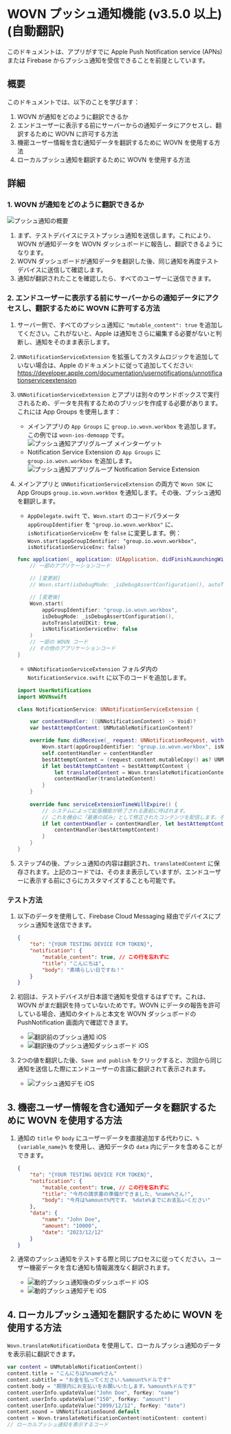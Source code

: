 # WOVN プッシュ通知機能 (v3.5.0 以上) (自動翻訳)

このドキュメントは、アプリがすでに Apple Push Notification service (APNs) または Firebase からプッシュ通知を受信できることを前提としています。

## 概要

このドキュメントでは、以下のことを学びます：

1. WOVN が通知をどのように翻訳できるか
2. エンドユーザーに表示する前にサーバーからの通知データにアクセスし、翻訳するために WOVN に許可する方法
3. 機密ユーザー情報を含む通知データを翻訳するために WOVN を使用する方法
4. ローカルプッシュ通知を翻訳するために WOVN を使用する方法

## 詳細

### 1. WOVN が通知をどのように翻訳できるか

![プッシュ通知の概要](./assets/push_notification_overview.png)

1. まず、テストデバイスにテストプッシュ通知を送信します。これにより、WOVN が通知データを WOVN ダッシュボードに報告し、翻訳できるようになります。
2. WOVN ダッシュボードが通知データを翻訳した後、同じ通知を再度テストデバイスに送信して確認します。
3. 通知が翻訳されたことを確認したら、すべてのユーザーに送信できます。

### 2. エンドユーザーに表示する前にサーバーからの通知データにアクセスし、翻訳するために WOVN に許可する方法

1. サーバー側で、すべてのプッシュ通知に `"mutable_content": true` を追加してください。これがないと、Apple は通知をさらに編集する必要がないと判断し、通知をそのまま表示します。
2. `UNNotificationServiceExtension` を拡張してカスタムロジックを追加していない場合は、Apple のドキュメントに従って追加してください: https://developer.apple.com/documentation/usernotifications/unnotificationserviceextension
3. `UNNotificationServiceExtension` とアプリは別々のサンドボックスで実行されるため、データを共有するためのブリッジを作成する必要があります。これには App Groups を使用します：
    - メインアプリの `App Groups` に `group.io.wovn.workbox` を追加します。この例では `wovn-ios-demoapp` です。 ![プッシュ通知アプリグループ メインターゲット](./assets/push_notification_app_group_main_target.png)
    - Notification Service Extension の `App Groups` に `group.io.wovn.workbox` を追加します。 ![プッシュ通知アプリグループ Notification Service Extension](./assets/push_notification_app_group_pn_target.png)
4. メインアプリと `UNNotificationServiceExtension` の両方で `Wovn SDK` に App Groups `group.io.wovn.workbox` を通知します。その後、プッシュ通知を翻訳します。
    - `AppDelegate.swift` で、`Wovn.start` のコードパラメータ `appGroupIdentifier` を `"group.io.wovn.workbox"` に、`isNotificationServiceEnv` を `false` に変更します。例：`Wovn.start(appGroupIdentifier: "group.io.wovn.workbox", isNotificationServiceEnv: false)`

    ```swift
    func application(_ application: UIApplication, didFinishLaunchingWithOptions launchOptions: [UIApplication.LaunchOptionsKey: Any]?) -> Bool {
        // 一部のアプリケーションコード
        
        // [変更前]
        // Wovn.start(isDebugMode: _isDebugAssertConfiguration(), autoTranslateUIKit: true)

        // [変更後]
        Wovn.start(
            appGroupIdentifier: "group.io.wovn.workbox",
            isDebugMode: _isDebugAssertConfiguration(),
            autoTranslateUIKit: true,
            isNotificationServiceEnv: false
        )
        // 一部の WOVN コード
        // その他のアプリケーションコード
    }
    ```

    - `UNNotificationServiceExtension` フォルダ内の `NotificationService.swift` に以下のコードを追加します。

    ```swift
    import UserNotifications
    import WOVNswift

    class NotificationService: UNNotificationServiceExtension {

        var contentHandler: ((UNNotificationContent) -> Void)?
        var bestAttemptContent: UNMutableNotificationContent?

        override func didReceive(_ request: UNNotificationRequest, withContentHandler contentHandler: @escaping (UNNotificationContent) -> Void) {
            Wovn.start(appGroupIdentifier: "group.io.wovn.workbox", isNotificationServiceEnv: true)
            self.contentHandler = contentHandler
            bestAttemptContent = (request.content.mutableCopy() as? UNMutableNotificationContent)
            if let bestAttemptContent = bestAttemptContent {
                let translatedContent = Wovn.translateNotificationContent(notiContent: bestAttemptContent)
                contentHandler(translatedContent)
            }
        }
        
        override func serviceExtensionTimeWillExpire() {
            // システムによって拡張機能が終了される直前に呼ばれます。
            // これを機会に「最善の試み」として修正されたコンテンツを配信します。そうしないと、元のプッシュペイロードが使用されます。
            if let contentHandler = contentHandler, let bestAttemptContent = bestAttemptContent {
                contentHandler(bestAttemptContent)
            }
        }
    }
    ```

5. ステップ4の後、プッシュ通知の内容は翻訳され、`translatedContent` に保存されます。上記のコードでは、そのまま表示していますが、エンドユーザーに表示する前にさらにカスタマイズすることも可能です。

### テスト方法

1. 以下のデータを使用して、Firebase Cloud Messaging 経由でデバイスにプッシュ通知を送信できます。

    ```json
    {
        "to": "{YOUR TESTING DEVICE FCM TOKEN}",
        "notification": {
            "mutable_content": true, // この行を忘れずに
            "title": "こんにちは",
            "body": "素晴らしい日ですね！"
        }
    }
    ```

2. 初回は、テストデバイスが日本語で通知を受信するはずです。これは、WOVN がまだ翻訳を持っていないためです。WOVN にデータの報告を許可している場合、通知のタイトルと本文を WOVN ダッシュボードの PushNotification 画面内で確認できます。
    - ![翻訳前のプッシュ通知 iOS](./assets/push_notification_ios_before_translation.png)
    - ![翻訳後のプッシュ通知ダッシュボード iOS](./assets/push_notification_ios_dashboard_after_first_push_notification.png)
3. 2つの値を翻訳した後、`Save and publish` をクリックすると、次回から同じ通知を送信した際にエンドユーザーの言語に翻訳されて表示されます。
    - ![プッシュ通知デモ iOS](./assets/push_notification_ios_demo.gif)

## 3. 機密ユーザー情報を含む通知データを翻訳するために WOVN を使用する方法

1. 通知の `title` や `body` にユーザーデータを直接追加する代わりに、`%{variable_name}%` を使用し、通知データの `data` 内にデータを含めることができます。

    ```json
    {   
        "to": "{YOUR TESTING DEVICE FCM TOKEN}",
        "notification": {
            "mutable_content": true, // この行を忘れずに
            "title": "今月の請求書の準備ができました, %name%さん!",
            "body": "今月は%amount%円です。 %date%までにお支払いください"
        },
        "data": {
            "name": "John Doe",
            "amount": "10000",
            "date": "2023/12/12"
        }  
    }
    ```

2. 通常のプッシュ通知をテストする際と同じプロセスに従ってください。ユーザー機密データを含む通知も情報漏洩なく翻訳されます。
    - ![動的プッシュ通知後のダッシュボード iOS](./assets/push_notification_ios_dashboard_after_dynamic_push_notification.png)
    - ![動的プッシュ通知デモ iOS](./assets/push_notification_ios_dynamic_pn_demo.gif)

## 4. ローカルプッシュ通知を翻訳するために WOVN を使用する方法

`Wovn.translateNotificationData` を使用して、ローカルプッシュ通知のデータを表示前に翻訳できます。

```swift
var content = UNMutableNotificationContent()
content.title = "こんにちは%name%さん"
content.subtitle = "お金を払ってください.%amount%ドルです"
content.body = "期限内にお支払いをお願いいたします。%amount%ドルです"
content.userInfo.updateValue("John Doe", forKey: "name")
content.userInfo.updateValue("150", forKey: "amount")
content.userInfo.updateValue("2099/12/12", forKey: "date")
content.sound = UNNotificationSound.default
content = Wovn.translateNotificationContent(notiContent: content)
// ローカルプッシュ通知を表示するコード
```
